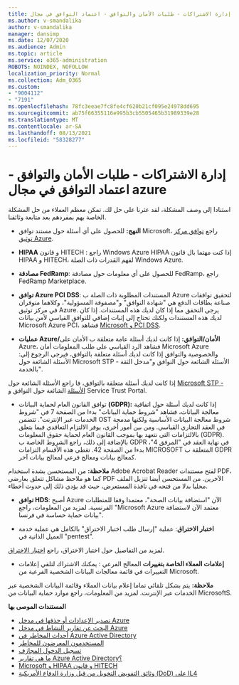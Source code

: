 ```yaml
---
title: إدارة الاشتراكات - طلبات الأمان والتوافق - اعتماد التوافق في مجال azure
ms.author: v-smandalika
author: v-smandalika
manager: dansimp
ms.date: 12/07/2020
ms.audience: Admin
ms.topic: article
ms.service: o365-administration
ROBOTS: NOINDEX, NOFOLLOW
localization_priority: Normal
ms.collection: Adm_O365
ms.custom:
- "9004112"
- "7191"
ms.openlocfilehash: 78fc3eeae7fc8fe4cf620b21cf095e24978dd695
ms.sourcegitcommit: ab75f66355116e995b3cb5505465b31989339e28
ms.translationtype: MT
ms.contentlocale: ar-SA
ms.lasthandoff: 08/13/2021
ms.locfileid: "58328277"
---
```

# <a name="subscription-management---security-and-compliance-requests---azure-industry-compliance-accreditation"></a>إدارة الاشتراكات - طلبات الأمان والتوافق - اعتماد التوافق في مجال azure

استنادا إلى وصف المشكلة، لقد عثرنا على حل لك. تمكن معظم العملاء من حل المشكلة الخاصة بهم بمفردهم بعد متابعة وثائقنا.

- **النهج:** للحصول على أي أسئلة حول مستند توافق Microsoft، راجع [توافق مركز توثيق Azure](https://docs.microsoft.com/compliance/regulatory/offering-SOC).

- **HIPAA** و قانون HITECH : راجع Windows Azure HIPAA إذا كنت مهتما بال قانون HIPAA و HITECH، لفهم القدرات ذات الصلة Windows Azure.

- **مصادقة FedRamp**: للحصول على أي معلومات حول مصادقة FedRamp، راجع FedRamp Marketplace.

- **توافق Azure PCI DSS**: المستندات المطلوبة ذات الصلة ب Azure لتحقيق توافقات صناعة بطاقات الدفع هي "شهادة التوافق" و"مصفوفة المسؤولية"، وكلاهما متوفران في مركز توثيق Azure. يرجى التحقق مما إذا كان لديك هذه المستندات. إذا كان لديك هذه المستندات ولكنك تحتاج إلى إثبات إضافي للتوافق القياسي لأمن بيانات Microsoft Azure PCI، فشاهد [Microsoft و PCI DSS](https://docs.microsoft.com/compliance/regulatory/offering-PCI-DSS).

- **عمليات Azure/الأمان/التوافق:** إذا كانت لديك أسئلة عامة متعلقة ب الأمان على Azure، فشاهد الرد القياسي على طلب المعلومات أمان Microsoft Azure والخصوصية والتوافق إذا كانت لديك أسئلة متعلقة بالتوافق، فيرجى الرجوع إلى: الأسئلة الشائعة حول Microsoft STP - الأسئلة الشائعة حول التوافق و"مدخل الثقة بالخدمة".

إذا كانت لديك أسئلة متعلقة بالتوافق، فا راجع الأسئلة الشائعة حول [Microsoft STP - الأسئلة](https://www.microsoft.com/trust-center/compliance/compliance-overview) الشائعة حول التوافق و Service Trust Portal.

- توافق القانون العام لحماية البيانات **(GDPR):** إذا كانت لديك أسئلة حول اتفاقية معالجة البيانات، فشاهد "شروط حماية البيانات" بدءا من الصفحة 7 في "شروط الخدمات عبر الإنترنت". تتضمن OST شروط معالجة البيانات الأساسية ولكنها مدمجة في العقد التجاري القياسي. ومن بين أمور أخرى، يوفر الالتزام التعاقدي فيما يتعلق بالالتزامات التي نتعهد بها بموجب القانون العام لحماية حقوق المعلومات (GDPR). بالإضافة إلى ذلك، راجع الشروط الخاصة ب GDPR في نهاية العقد في "المرفق 4"، بدءا من الصفحة 42. تغطي هذه الأقسام التزامات MICROSOFT المتعلقة ب GDPR كمعالج بيانات ومعالج فرعي لمعالج بيانات آخر.

**ملاحظة:** من المستحسن بشدة استخدام Adobe Acrobat Reader لفتح مستندات PDF، كما هو ملاحظ مشاكل تتعلق بعارضي PDF الآخرين. من المستحسن أيضا تنزيل الملف محليا بدلا من فتحه في نافذة المستعرض، حيث قد يؤدي ذلك إلى حدوث أخطاء.

- **توافق HDS**: أصبح Azure الآن "استضافة بيانات الصحة"، معتمدا وفقا للمتطلبات الفرنسية. لمزيد من المعلومات، راجع "Microsoft Azure معتمد الآن لاستضافة بيانات حماية حساسة في فرنسا".

- **اختبار الاختراق**: عملية "إرسال طلب اختبار الاختراق" بالكامل هي عملية خدمة العميل الذاتية في "pentest".

لمزيد من التفاصيل حول اختبار الاختراق، راجع [اختبار الاختراق](https://docs.microsoft.com/azure/security/fundamentals/pen-testing).

- **إعلامات العملاء الخاصة بتغييرات** المعالج الفرعي : يمكنك الاشتراك لتلقي إعلامات التغييرات في قائمة معالجات البيانات الشخصية الفرعية من Microsoft.

**ملاحظة:** يتم بشكل تلقائي تماما إعلام بيانات العملاء وقائمة البيانات الشخصية عبر الخدمات عبر الإنترنت. لمزيد من المعلومات، راجع موارد حماية البيانات من MicrosoftS.

**المستندات الموصى بها**

- [تصدير الإعدادات أو حذفها في مدخل Azure](https://docs.microsoft.com/azure/azure-portal/set-preferences)
- [البحث عن تقارير النشاط في مدخل Azure](https://docs.microsoft.com/azure/active-directory/reports-monitoring/howto-find-activity-reports)
- [أحداث المخاطر في Azure Active Directory](https://docs.microsoft.com/azure/active-directory/identity-protection/overview-identity-protection)
- [المستخدمون المعرضون للمخاطر](https://docs.microsoft.com/azure/active-directory/identity-protection/overview-identity-protection)
- [تسجيل الدخول المجازف](https://docs.microsoft.com/azure/active-directory/identity-protection/overview-identity-protection)
- [ما هي تقارير Azure Active Directory؟](https://docs.microsoft.com/azure/active-directory/reports-monitoring/overview-reports)
- [Microsoft و HIPAA و قانون HITECH](https://docs.microsoft.com/compliance/regulatory/offering-hipaa-hitech)
- [وثائق التفويض التخويل من قبل وزارة الدفاع الأمريكية (DoD) على IL4](https://docs.microsoft.com/compliance/regulatory/offering-DoD-DISA-L2-L4-L5)













